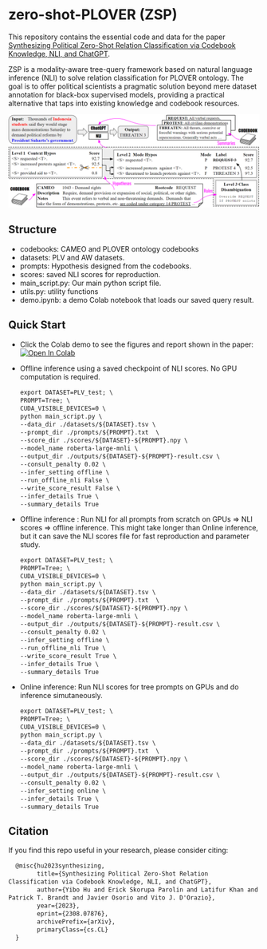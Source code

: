 # zero-shot-PLOVER (ZSP)

This repository contains the essential code and data for the paper [Synthesizing Political Zero-Shot Relation Classification via Codebook Knowledge, NLI, and ChatGPT](https://arxiv.org/pdf/2308.07876v2.pdf). 

ZSP is a modality-aware tree-query framework based on natural language inference (NLI) to solve relation classification for PLOVER ontology.
The goal is to offer political scientists a pragmatic solution beyond mere dataset annotation for black-box supervised models, providing a practical alternative that taps into existing knowledge and codebook resources.

![Alt](./Framework.png)




## Structure
- codebooks:     CAMEO and PLOVER ontology codebooks
- datasets:   PLV and AW datasets.
- prompts:  Hypothesis designed from the codebooks.
- scores: saved NLI scores for reproduction.
- main_script.py:  Our main python script file.
- utils.py:   utility functions
- demo.ipynb:      a demo Colab notebook that loads our saved query result.

## Quick Start

- Click the Colab demo to see the figures and report shown in the paper: [![Open In Colab](https://colab.research.google.com/assets/colab-badge.svg)](https://colab.research.google.com/drive/1E-yZMPtszzBf0GNA0czRttvCpJF7W7w8)

- Offline inference using a saved checkpoint of NLI scores. No GPU computation is required.

      export DATASET=PLV_test; \
      PROMPT=Tree; \
      CUDA_VISIBLE_DEVICES=0 \
      python main_script.py \
      --data_dir ./datasets/${DATASET}.tsv \
      --prompt_dir ./prompts/${PROMPT}.txt  \
      --score_dir ./scores/${DATASET}-${PROMPT}.npy \
      --model_name roberta-large-mnli \
      --output_dir ./outputs/${DATASET}-${PROMPT}-result.csv \
      --consult_penalty 0.02 \
      --infer_setting offline \
      --run_offline_nli False \
      --write_score_result False \
      --infer_details True \
      --summary_details True

- Offline inference : Run NLI for all prompts from scratch on GPUs => NLI scores => offline inference. 
This might take longer than Online inference, but it can save the NLI scores file for fast reproduction and parameter study.
      
      export DATASET=PLV_test; \
      PROMPT=Tree; \
      CUDA_VISIBLE_DEVICES=0 \
      python main_script.py \
      --data_dir ./datasets/${DATASET}.tsv \
      --prompt_dir ./prompts/${PROMPT}.txt  \
      --score_dir ./scores/${DATASET}-${PROMPT}.npy \
      --model_name roberta-large-mnli \
      --output_dir ./outputs/${DATASET}-${PROMPT}-result.csv \
      --consult_penalty 0.02 \
      --infer_setting offline \
      --run_offline_nli True \
      --write_score_result True \
      --infer_details True \
      --summary_details True


- Online inference: Run NLI scores for tree prompts on GPUs and do inference simutaneously. 
      
      export DATASET=PLV_test; \
      PROMPT=Tree; \
      CUDA_VISIBLE_DEVICES=0 \
      python main_script.py \
      --data_dir ./datasets/${DATASET}.tsv \
      --prompt_dir ./prompts/${PROMPT}.txt  \
      --score_dir ./scores/${DATASET}-${PROMPT}.npy \
      --model_name roberta-large-mnli \
      --output_dir ./outputs/${DATASET}-${PROMPT}-result.csv \
      --consult_penalty 0.02 \
      --infer_setting online \
      --infer_details True \
      --summary_details True




## Citation

If you find this repo useful in your research, please consider citing:

      @misc{hu2023synthesizing,
            title={Synthesizing Political Zero-Shot Relation Classification via Codebook Knowledge, NLI, and ChatGPT}, 
            author={Yibo Hu and Erick Skorupa Parolin and Latifur Khan and Patrick T. Brandt and Javier Osorio and Vito J. D'Orazio},
            year={2023},
            eprint={2308.07876},
            archivePrefix={arXiv},
            primaryClass={cs.CL}
      }

